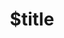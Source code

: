 ---
title: $title
second_title: GroupDocs.Metadata für .NET-API-Referenz
description: $description
type: docs
weight: $weight
url: /de/net/$ref/
---